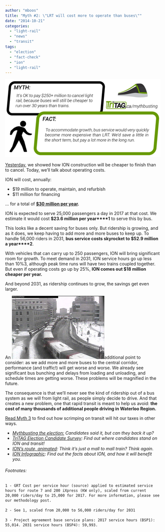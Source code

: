 ```yaml
---
author: "mboos"
title: "Myth #2: \"LRT will cost more to operate than buses\""
date: "2014-10-21"
categories: 
  - "light-rail"
  - "news"
  - "transit"
tags: 
  - "election"
  - "fact-check"
  - "ion"
  - "light-rail"
---
```


[![myth2](/images/myth2.png)](/blog/2014/10/21/myth-2)<!--more-->

[Yesterday](/blog/2014/10/20/myth-1/), we showed how ION construction will be cheaper to finish than to cancel. Today, we’ll talk about operating costs.

ION will cost, annually:

- $19 million to operate, maintain, and refurbish
- $11 million for financing

… for a total of **[$30 million per year](https://rapidtransit.regionofwaterloo.ca/en/resourcesGeneral/PreferredTeamforION_CouncilReport.pdf#page=17).**

ION is expected to serve 25,000 passengers a day in 2017 at that cost. We estimate it would cost **$23.6 million per year****1** to serve this by bus.

This looks like a decent saving for buses only. But ridership is growing, and as it does, we keep having to add more and more buses to keep up. To handle 56,000 riders in 2031, **bus service costs skyrocket to $52.9 million a year****2**.

With vehicles that can carry up to 250 passengers, ION will bring significant room for growth. To meet demand in 2031, ION service hours go up less than 10%3, although peak time runs will have two trains coupled together. But even if operating costs go up by 25%, **ION comes out $18 million cheaper per year.**

And beyond 2031, as ridership continues to grow, the savings get even larger.

An [![Bus jam in Ottawa](/images/300px_ottawa_brt_jam.jpg)](/images/300px_ottawa_brt_jam.jpg)additional point to consider: as we add more and more buses to the central corridor, performance (and traffic!) will get worse and worse. We already see significant bus bunching and delays from loading and unloading, and schedule times are getting worse. These problems will be magnified in the future.

The consequence is that we’ll never see the kind of ridership out of a bus system as we will from light rail, as people simply decide to drive. And that creates a new problem, one that rapid transit is meant to help us avoid: **the cost of many thousands of additional people driving in Waterloo Region.**

[Read Myth 3](/blog/2014/10/22/myth-3/ "Myth #3: “Cancelling LRT will lower your taxes.”") to find out how scrimping on transit will hit our taxes in other ways.

- [_Mythbusting the election:_](https://tritag.ca/mythbusting) _Candidates said it, but can they back it up?_
- [_TriTAG Election Candidate Survey_](https://tritag.ca/election2014/)_: Find out where candidates stand on ION and transit!_
- [_ION’s route, animated_](https://tritag.ca/ionvideo)_: Think it’s just a mall to mall train? Think again._
- [_ION Infographic_](/blog/2014/03/11/infographic-lrt-is-on-the-way/)_: Find out the facts about ION, and how it will benefit you._

###### Footnotes:

```
1 - GRT Cost per service hour (source) applied to estimated service hours for route 7 and 200 iXpress (KW only), scaled from current 20,000 riders/day to 25,000 for 2017. For more information, please see our methodology post.

2 - See 1, scaled from 20,000 to 56,000 riders/day for 2031

3 - Project agreement base service plans: 2017 service hours (BSP1): 55,014. 2031 service hours (BSP4): 59,993.
```
